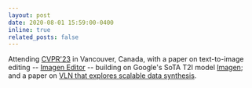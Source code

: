 ```yaml
---
layout: post
date: 2020-08-01 15:59:00-0400
inline: true
related_posts: false
---
```


Attending [CVPR'23](https://cvpr.thecvf.com/Conferences/2023) in Vancouver, Canada, with a paper on text-to-image editing -- [Imagen Editor](https://arxiv.org/abs/2212.06909) -- building on Google's SoTA T2I model [Imagen](https://arxiv.org/abs/2205.11487); and a paper on [VLN that explores scalable data synthesis](https://arxiv.org/abs/2210.03112).
